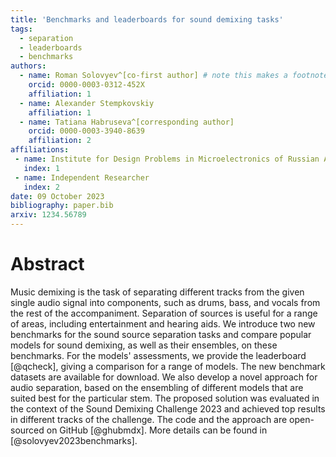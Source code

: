 ```yaml
---
title: 'Benchmarks and leaderboards for sound demixing tasks'
tags:
  - separation
  - leaderboards
  - benchmarks
authors:
  - name: Roman Solovyev^[co-first author] # note this makes a footnote saying 'co-first author'
    orcid: 0000-0003-0312-452X
    affiliation: 1
  - name: Alexander Stempkovskiy
    affiliation: 1
  - name: Tatiana Habruseva^[corresponding author]
    orcid: 0000-0003-3940-8639
    affiliation: 2
affiliations:
 - name: Institute for Design Problems in Microelectronics of Russian Academy of Sciences
   index: 1
 - name: Independent Researcher
   index: 2
date: 09 October 2023
bibliography: paper.bib
arxiv: 1234.56789
---
```


# Abstract

Music demixing is the task of separating different tracks from the given single audio signal into components, such as drums, bass, and vocals from the rest of the accompaniment. Separation of sources is useful for a range of areas, including entertainment and hearing aids. We introduce two new benchmarks for the sound source separation tasks and compare popular models for sound demixing, as well as their ensembles, on these benchmarks. For the models' assessments, we provide the leaderboard [@qcheck], giving a comparison for a range of models. The new benchmark datasets are available for download. We also develop a novel approach for audio separation, based on the ensembling of different models that are suited best for the particular stem. The proposed solution was evaluated in the context of the Sound Demixing Challenge 2023 and achieved top results in different tracks of the challenge. The code and the approach are open-sourced on GitHub [@ghubmdx]. More details can be found in [@solovyev2023benchmarks].
